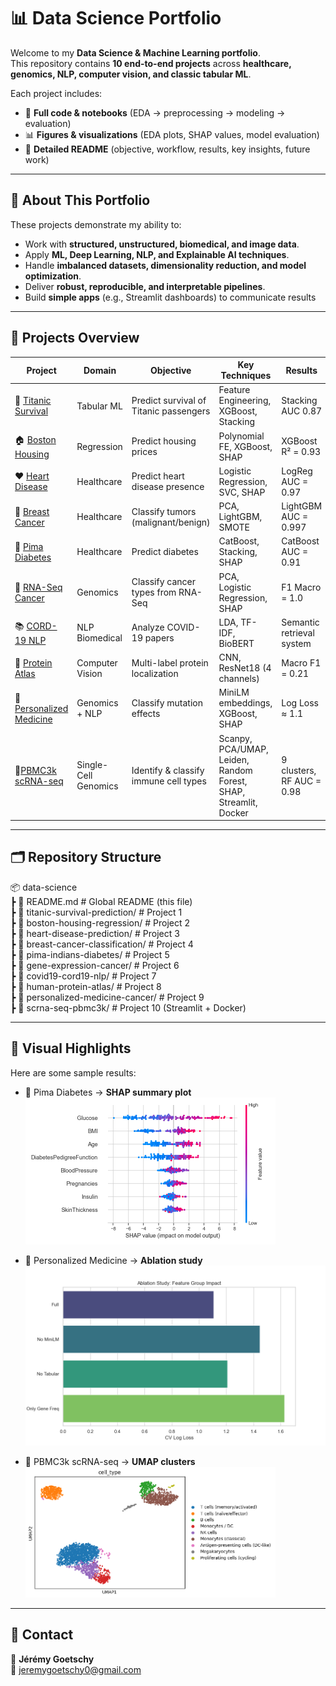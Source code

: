 
# 📊 Data Science Portfolio

Welcome to my **Data Science & Machine Learning portfolio**.  
This repository contains **10 end-to-end projects** across **healthcare, genomics, NLP, computer vision, and classic tabular ML**.

Each project includes:
- 📂 **Full code & notebooks** (EDA → preprocessing → modeling → evaluation)
- 📊 **Figures & visualizations** (EDA plots, SHAP values, model evaluation)
- 📑 **Detailed README** (objective, workflow, results, key insights, future work)

---

## 🎯 About This Portfolio
These projects demonstrate my ability to:
- Work with **structured, unstructured, biomedical, and image data**.
- Apply **ML, Deep Learning, NLP, and Explainable AI techniques**.
- Handle **imbalanced datasets, dimensionality reduction, and model optimization**.
- Deliver **robust, reproducible, and interpretable pipelines**.
- Build **simple apps** (e.g., Streamlit dashboards) to communicate results


---

## 📌 Projects Overview

| Project | Domain | Objective | Key Techniques | Results |
| --- | --- | --- | --- | --- |
| 🚢 [Titanic Survival](titanic-survival-prediction/) | Tabular ML | Predict survival of Titanic passengers | Feature Engineering, XGBoost, Stacking | Stacking AUC 0.87 |
| 🏠 [Boston Housing](boston-housing-regression/) | Regression | Predict housing prices | Polynomial FE, XGBoost, SHAP | XGBoost R² = 0.93 |
| ❤️ [Heart Disease](heart-disease-prediction/) | Healthcare | Predict heart disease presence | Logistic Regression, SVC, SHAP | LogReg AUC = 0.97 |
| 🧬 [Breast Cancer](breast-cancer-classification/) | Healthcare | Classify tumors (malignant/benign) | PCA, LightGBM, SMOTE | LightGBM AUC = 0.997 |
| 💉 [Pima Diabetes](pima-indians-diabetes/) | Healthcare | Predict diabetes | CatBoost, Stacking, SHAP | CatBoost AUC = 0.91 |
| 🧪 [RNA-Seq Cancer](gene-expression-cancer/) | Genomics | Classify cancer types from RNA-Seq | PCA, Logistic Regression, SHAP | F1 Macro = 1.0 |
| 📚 [CORD-19 NLP](covid19-cord19-nlp/) | NLP Biomedical | Analyze COVID-19 papers | LDA, TF-IDF, BioBERT | Semantic retrieval system |
| 🔬 [Protein Atlas](human-protein-atlas/) | Computer Vision | Multi-label protein localization | CNN, ResNet18 (4 channels) | Macro F1 = 0.21 |
| 🧬 [Personalized Medicine](personalized-medicine-cancer/) | Genomics + NLP | Classify mutation effects | MiniLM embeddings, XGBoost, SHAP | Log Loss ≈ 1.1 |
| 🧫[PBMC3k scRNA-seq](scrna-seq-pbmc3k/) | Single-Cell Genomics | Identify & classify immune cell types | Scanpy, PCA/UMAP, Leiden, Random Forest, SHAP, Streamlit, Docker | 9 clusters, RF AUC = 0.98 |

---

## 🗂 Repository Structure
📦 data-science  
┣ 📜 README.md                      # Global README (this file)  
┣ 📂 titanic-survival-prediction/   # Project 1  
┣ 📂 boston-housing-regression/     # Project 2  
┣ 📂 heart-disease-prediction/      # Project 3  
┣ 📂 breast-cancer-classification/  # Project 4  
┣ 📂 pima-indians-diabetes/         # Project 5  
┣ 📂 gene-expression-cancer/        # Project 6  
┣ 📂 covid19-cord19-nlp/            # Project 7  
┣ 📂 human-protein-atlas/           # Project 8  
┣ 📂 personalized-medicine-cancer/  # Project 9  
┣ 📂 scrna-seq-pbmc3k/              # Project 10  (Streamlit + Docker)

---

## 🎨 Visual Highlights
Here are some sample results:

- 💉 Pima Diabetes → **SHAP summary plot**  
  <img src="pima-indians-diabetes/figures/shap_summary_plot.png" alt="SHAP summary plot" width="400"/>

- 🧬 Personalized Medicine → **Ablation study**  
  <img src="personalized-medicine-cancer/figures/ablation_study.png" alt="Ablation study" width="500"/>

- 🧫 PBMC3k scRNA-seq → **UMAP clusters**  
  <img src="scrna-seq-pbmc3k/figures/umap_clusters.png" alt="PBMC3k UMAP clusters" width="400"/>

---

## 📩 Contact
👤 **Jérémy Goetschy**  
📧 jeremygoetschy0@gmail.com
